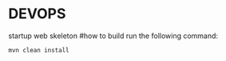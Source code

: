 # DEVOPS
startup web skeleton
#how to build
run the following command:
```
mvn clean install
```







